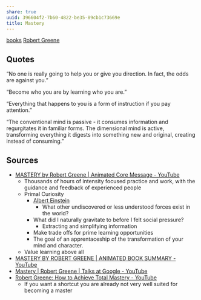 ```yaml
---
share: true
uuid: 396604f2-7b60-4822-be35-89cb1c73669e
title: Mastery
---
```

[books](/a3a80e28-c537-4091-a06f-3d20f44ec6a2) [Robert Greene](/undefined)

## Quotes

“No one is really going to help you or give you direction. In fact, the odds are against you.”

“Become who you are by learning who you are.”

“Everything that happens to you is a form of instruction if you pay attention.”

“The conventional mind is passive - it consumes information and regurgitates it in familiar forms. The dimensional mind is active, transforming everything it digests into something new and original, creating instead of consuming.”

## Sources

* [MASTERY by Robert Greene | Animated Core Message - YouTube](https://www.youtube.com/watch?v=xBjz2hOJFDo)
	* Thousands of hours of intensity focused practice and work, with the guidance and feedback of experienced people
	* Primal Curiosity
		* [Albert Einstein](/undefined)
			* What other undiscovered or less understood forces exist in the world?
		* What did I naturally gravitate to before I felt social pressure?
			* Extracting and simplifying information
		* Make trade offs for prime learning opportunities
		* The goal of an apprentaceship of the transformation of your mind and character. 
	* Value learning above all
* [MASTERY BY ROBERT GREENE | ANIMATED BOOK SUMMARY - YouTube](https://www.youtube.com/watch?v=j-QUDT4KOUg)
* [Mastery | Robert Greene | Talks at Google - YouTube](https://www.youtube.com/watch?v=J4v_34RRCeE)
* [Robert Greene: How to Achieve Total Mastery - YouTube](https://www.youtube.com/watch?v=zzjEgHd3i3E)
	* If you want a shortcut you are already not very well suited for becoming a master